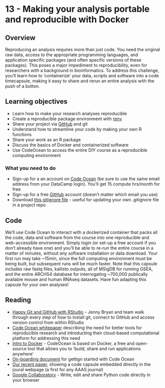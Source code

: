 # 13 - Making your analysis portable and reproducible with Docker

## Overview

Reproducing an analysis requires more than just code. You need the original raw data, access to the appropriate programming languages, and application specific packages (and often specific versions of these packages). This poses a major impediment to reproducibility, even for researchers with a background in bioinformatics. To address this challenge, you’ll learn how to ‘containerize’ your data, scripts and software into a code timecapsule, making it easy to share and rerun an entire analysis with the push of a button.

## Learning objectives

* Learn how to make your research analyses reproducible
* Create a reproducible package environment with [renv](https://rstudio.github.io/renv/articles/renv.html)
* Share your project via [GitHub](https://github.com/) and git
* Understand how to streamline your code by making your own R functions
* Share your work as an R package
* Discuss the basics of Docker and containerized software
* Use CodeOcean to access the entire DIY course as a reproducible computing environment

### What you need to do

* Sign-up for a an account on [Code Ocean](https://codeocean.com/) (be sure to use the same email address from your DataCamp login). You’ll get 15 compute hrs/month for free
* Sign-up for a free [GitHub](https://github.com/) account (doesn’t matter which email you use)
* Download [this gitignore file](https://github.com/DIYtranscriptomics/DIYtranscriptomics.github.io/tree/master/Code/files/gitignore.txt) - useful for updating your own .gitignore file in a project repo

## Code

We’ll use Code Ocean to interact with a dockerized container that packs all the code, data and software from the course into one reproducible and web-accessible environment. Simply login (or set-up a free account if you don’t already have one) and you’ll be able to re-run the entire course in a matter of minutes, without any software installation or data download. Your first run may take ~15min, since the full computing environment must be being built, but subsequent runs will be much faster. Note that this capsule includes raw fastq files, kallisto outputs, all of MSigDB for running GSEA, and the entire ARCHS4 database for interrogating ~700,000 publically available mouse and human RNAseq datasets. Have fun adapting this capsule for your own analyses!

## Reading

* [Happy Git and GitHub with RStudio](https://happygitwithr.com/) - Jenny Bryan and team walk through every step of how to install git, connect to GitHub and access version control from within RStudio
* [Code Ocean whitepaper](http://diytranscriptomics.github.io/Reading/files/codeOcean_whitepaper.pdf) describing the need for better tools for reproducible research and introducting their cloud-based computational platform for addressing this need
* [Intro to Docker](https://docker-curriculum.com/) - CodeOcean is based on Docker, a free and open-source tool that allows you to ‘build, share and run applications anywhere’
* [On-boarding document](https://docker-curriculum.com/) for gettign started with Code Ocean
* [Our recent paper](https://stm.sciencemag.org/content/11/519/eaax4204), showing a code capsule embedded directly in the joural webpage (a first for any AAAS journal)
* [Google Collaboratory](https://colab.research.google.com/) - Write, edit and share Python code directly in your browser
